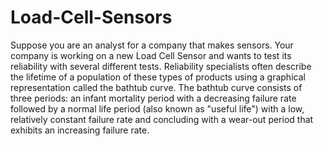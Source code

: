 # Load-Cell-Sensors
Suppose you are an analyst for a company that makes sensors.  Your company is working on a new Load Cell Sensor and wants to test its reliability with several different tests.  Reliability specialists often describe the lifetime of a population of these types of products using a graphical representation called the bathtub curve. The bathtub curve consists of three periods: an infant mortality period with a decreasing failure rate followed by a normal life period (also known as "useful life") with a low, relatively constant failure rate and concluding with a wear-out period that exhibits an increasing failure rate.
